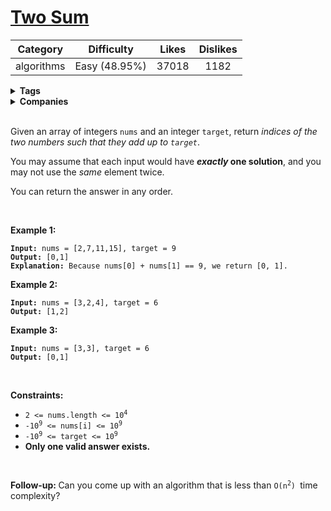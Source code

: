 # [Two Sum](https://leetcode.com/problems/two-sum/description/)

| Category | Difficulty | Likes | Dislikes |
| :------: | :--------: | :---: | :------: |
| algorithms | Easy (48.95%) | 37018 | 1182 |

<details>
  <summary><strong>Tags</strong></summary>

  [array](https://leetcode.com/tag/array) | [hash-table](https://leetcode.com/tag/hash-table)

</details>

<details>
  <summary><strong>Companies</strong></summary>

  adobe | airbnb | amazon | apple | bloomberg | dropbox | facebook | linkedin | microsoft | uber | yahoo | yelp

</details>
<br />
<p>Given an array of integers <code>nums</code>&nbsp;and an integer <code>target</code>, return <em>indices of the two numbers such that they add up to <code>target</code></em>.</p>

<p>You may assume that each input would have <strong><em>exactly</em> one solution</strong>, and you may not use the <em>same</em> element twice.</p>

<p>You can return the answer in any order.</p>

<p>&nbsp;</p>
<p><strong>Example 1:</strong></p>

<pre><code><strong>Input:</strong> nums = [2,7,11,15], target = 9
<strong>Output:</strong> [0,1]
<strong>Explanation:</strong> Because nums[0] + nums[1] == 9, we return [0, 1].</code></pre>

<p><strong>Example 2:</strong></p>

<pre><code><strong>Input:</strong> nums = [3,2,4], target = 6
<strong>Output:</strong> [1,2]</code></pre>

<p><strong>Example 3:</strong></p>

<pre><code><strong>Input:</strong> nums = [3,3], target = 6
<strong>Output:</strong> [0,1]</code></pre>

<p>&nbsp;</p>
<p><strong>Constraints:</strong></p>

<ul>
  <li><code>2 &lt;= nums.length &lt;= 10<sup>4</sup></code></li>
  <li><code>-10<sup>9</sup> &lt;= nums[i] &lt;= 10<sup>9</sup></code></li>
  <li><code>-10<sup>9</sup> &lt;= target &lt;= 10<sup>9</sup></code></li>
  <li><strong>Only one valid answer exists.</strong></li>
</ul>

<p>&nbsp;</p>
<strong>Follow-up:&nbsp;</strong>Can you come up with an algorithm that is less than&nbsp;<code>O(n<sup>2</sup>)&nbsp;</code>time complexity?

